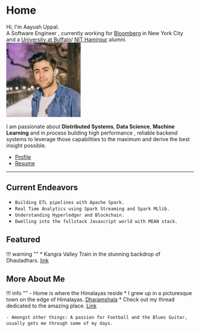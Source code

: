 # Home

<div class="box1">
Hi, I'm Aayush Uppal.<br>
A Software Engineer , currently working for <a href="https://www.bloomberg.com/company">Bloomberg</a> in New York City and a 
<a href="http://www.buffalo.edu">University at Buffalo</a>/ 
<a href="http://nith.ac.in">NIT Hamirpur</a> alumni.
</div>

<div class="box2">
<div>
<img class="imgc" alt="Aayush Uppal" src="img/aayushuppal-thumbnail.png">
</div>
</div>

I am passionate about **Distributed Systems**, **Data Science**, **Machine Learning** and in process building high performance
, reliable backend systems to leverage those capabilities to the maximum and derive the best insight possible.

- [Profile](profile)
- [Resume](profile)

***

## Current Endeavors

* `Building ETL pipelines with Apache Spark.`
* `Real Time Analytics using Spark Streaming and Spark MLlib.`
* `Understanding Hyperledger and Blockchain.`
* `Dwelling into the fullstack Javascript world with MEAN stack.`


## Featured

!!! warning ""
    * Kangra Valley Train in the stunning backdrop of Dhauladhars. [link](https://aayushuppal.github.io/mountains/)

## More About Me

!!! info ""
    - Home is where the Himalayas reside
        * I grew up in a picturesque town on the edge of Himalayas. [Dharamshala](#)
        * Check out my thread dedicated to the amazing place. [Link](#)
    
    - Amongst other things: A passion for Football and the Blues Guitar, usually gets me through some of my days.